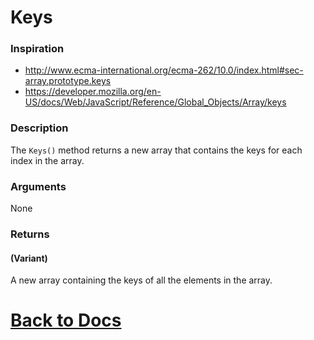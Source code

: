 # Keys
### Inspiration
* http://www.ecma-international.org/ecma-262/10.0/index.html#sec-array.prototype.keys
* https://developer.mozilla.org/en-US/docs/Web/JavaScript/Reference/Global_Objects/Array/keys

### Description
The `Keys()` method returns a new array that contains the keys for each index in the array.

### Arguments
None
### Returns
#### (Variant)
A new array containing the keys of all the elements in the array. 

# [Back to Docs](https://senipah.github.io/VBA-DynamicArray/)
